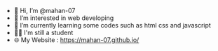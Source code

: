 - 👋 Hi, I’m @mahan-07
- 👀 I’m interested in web developing
- 🌱 I’m currently learning some codes such as html css and javascript
- 🧑🏻 I'm still a student
- 🌐 My Website : https://mahan-07.github.io/
